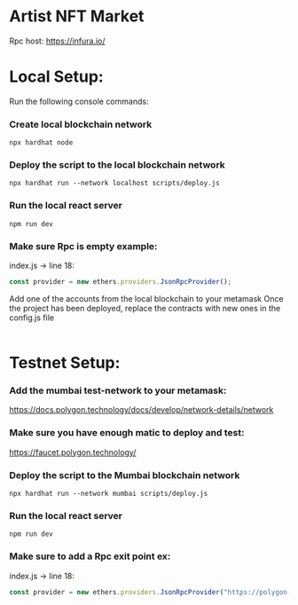 # Artist NFT Market 
Rpc host: https://infura.io/

# Local Setup:

Run the following console commands:  
### Create local blockchain network
```shell
npx hardhat node 
```
### Deploy the script to the local blockchain network
```shell
npx hardhat run --network localhost scripts/deploy.js
```
### Run the local react server
```shell
npm run dev
```  
### Make sure Rpc is empty example:  
index.js -> line 18:
```javascript
const provider = new ethers.providers.JsonRpcProvider();
```
Add one of the accounts from the local blockchain to your metamask
Once the project has been deployed, replace the contracts with new ones in the config.js file
</br>
</br>
# Testnet Setup:

### Add the mumbai test-network to your metamask: 
https://docs.polygon.technology/docs/develop/network-details/network

### Make sure you have enough matic to deploy and test: 
https://faucet.polygon.technology/
### Deploy the script to the Mumbai blockchain network
```shell
npx hardhat run --network mumbai scripts/deploy.js
```
### Run the local react server
```shell
npm run dev
```
### Make sure to add a Rpc exit point ex:
index.js -> line 18:  
```javascript
const provider = new ethers.providers.JsonRpcProvider("https://polygon-mumbai.infura.io/v3/8a2b0993791a4a64bf66e0fbce81065d");
```
